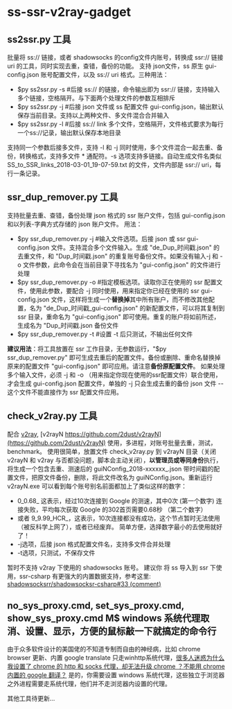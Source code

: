 ss-ssr-v2ray-gadget
=======================
## ss2ssr.py 工具

批量将 ss:// 链接，或者 shadowsocks 的config文件内账号，转换成 ssr:// 链接 uri 的工具，同时实现去重，查错，备份的功能。
支持 json文件，ss 原生 gui-config.json 账号配置文件，以及 ss:// uri 格式。三种用法：

*  $py ss2ssr.py -s #后接 ss:// 的链接，命令输出即为 ssr:// 链接，支持输入多个链接，空格隔开。与下面两个处理文件的参数互相排斥
*  $py ss2ssr.py -j #后接 json 文件或 ss 配置文件 gui-config.json，输出默认保存当前目录。支持以上两种文件、多文件混合合并输入
*  $py ss2ssr.py -l #后接 ss:// link 多个文件，空格隔开，文件格式要求为每行一个ss://记录，输出默认保存本地目录

支持同一个参数后接多文件，支持 -l 和 -j 同时使用，多个文件混合一起去重、备份，转换格式，支持多文件 * 通配符。-s 选项支持多链接。自动生成文件名类似 SS_to_SSR_links_2018-03-01_19-07-59.txt 的文件，文件内部是 ssr:// uri，每行一条记录。

## ssr_dup_remover.py 工具

支持批量去重、查错，备份处理 json 格式的 ssr 账户文件，包括 gui-config.json 和以列表-字典方式存储的 json 账户文件。
用法：

* $py ssr_dup_remover.py -j #输入文件选项。后接 json 或 ssr gui-config.json 文件。支持混合多个文件输入。生成 "de_Dup_时间戳.json" 的去重文件，和 "Dup_时间戳.json" 的重复账号备份文件。如果没有输入-j 和 -o 文件参数，此命令会在当前目录下寻找名为 "gui-config.json" 的文件进行处理
* $py ssr_dup_remover.py -o #指定模板选项。读取你正在使用的 ssr 配置文件，使用此参数，要配合 -j 同时使用，用来指定你已经在使用的 ssr gui-config.json 文件，这样将生成一个**替换掉**其中所有账户，而不修改其他配置，名为 "de_Dup_时间戳_gui-config.json" 的新配置文件，可以将其复制到 ssr 目录，重命名为 "gui-config.json" 即可使用。重复的账户将如前所述，生成名为 "Dup_时间戳.json 备份文件
* $py ssr_dup_remover.py -t #设置 -t 后只测试，不输出任何文件

**建议用法**：将工具放置在 ssr 工作目录，无参数运行，"$py ssr_dup_remover.py" 即可生成去重后的配置文件。备份或删除、重命名替换掉原来的配置文件 "gui-config.json" 即可应用。请注意**备份原配置文件**。
如果处理多个输入文件，必须 -j 和 -o （用来指定你现在使用的ssr配置文件）联合使用，才会生成 gui-config.json 配置文件，单独的 -j 只会生成去重的备份 json 文件 -- 这个文件不能直接作为 ssr 配置文件应用。

## check_v2ray.py 工具

配合 [v2ray](https://github.com/v2ray), [v2rayN https://github.com/2dust/v2rayN](https://github.com/2dust/v2rayN) 使用，多进程，对账号批量去重，测试，benchmark。
使用很简单，放置文件 check_v2ray.py 到 v2rayN 目录（关闭 v2rayN 和 v2ray 与否都没问题，脚本会主动关闭），**以管理员或等同身份**执行，将生成一个包含去重、测速后的 guiNConfig_2018-xxxxxx_.json 带时间戳的配置文件，把原文件备份，删除，将此文件改名为 guiNConfig.json。重新运行 v2rayN.exe
可以看到每个账号别名前面都加上了类似这样的数字：
* 0_0.68_ 这表示，经过10次连接到 Google 的测速，其中0次 (第一个数字) 连接失败，平均每次获取 Google 的302首页需要0.68秒 （第二个数字）
* 或者 9_9.99_HCR_，这表示，10次连接都没有成功，这个节点暂时无法使用（被反科学上网了），或者已经废弃。
简单方便，选择数字最小的去使用就好了！
* -j选项，后接 json 格式配置文件名，支持多文件合并处理
* -t选项，只测试，不保存文件

暂时不支持 v2ray 下使用的 shadowsocks 账号。
建议你 将 ss 导入到 ssr 下使用，ssr-csharp 有更强大的内置数据支持，参考这里: 
[shadowsocksrr/shadowsocksr-csharp#33 (comment)](https://github.com/shadowsocksrr/shadowsocksr-csharp/issues/33#issuecomment-355440457)

## no_sys_proxy.cmd, set_sys_proxy.cmd, show_sys_proxy.cmd  M$ windows 系统代理取消、设置、显示，方便的鼠标敲一下就搞定的命令行

由于众多软件设计的美国佬的不知道专制而自由的神经病，比如 chrome browser 更新、内置 google translate 只走winhttp系统代理，[很多人迷惑为什么我设置了 chrome 的 http 和 socks 代理，却无法升级 chrome ？不能用 chrome 内置的 google 翻译？](https://github.com/feliscatus/switchyomega/issues/264) 是的，你需要设置 windows 系统代理，这些独立于浏览器之外进程需要走系统代理，他们并不走浏览器内设置的代理。

其他工具待更新...
